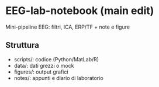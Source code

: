 # EEG-lab-notebook (main edit)
Mini-pipeline EEG: filtri, ICA, ERP/TF + note e figure
## Struttura
- scripts/: codice (Python/MatLab/R)
- data/: dati grezzi o mock
- figures/: output grafici
- notes/: appunti e diario di laboratorio